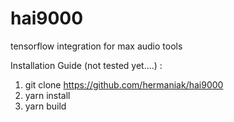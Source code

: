 # hai9000
tensorflow integration for max audio tools

Installation Guide (not tested yet....) :
1) git clone https://github.com/hermaniak/hai9000
2) yarn install
3) yarn build
